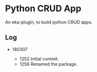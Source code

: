 Python CRUD App
===============

  An eka-plugin, to build python CRUD apps.

Log
---

* 180307

  * 1252  Initial commit.
  * 1256  Renamed the package.
